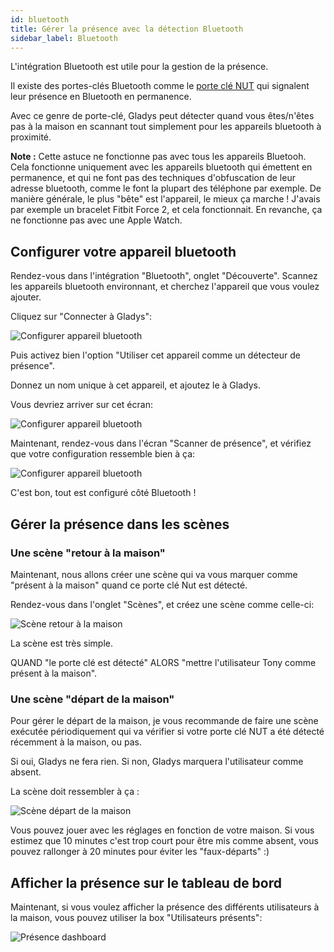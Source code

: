 ```yaml
---
id: bluetooth
title: Gérer la présence avec la détection Bluetooth
sidebar_label: Bluetooth
---
```


L'intégration Bluetooth est utile pour la gestion de la présence.

Il existe des portes-clés Bluetooth comme le [porte clé NUT](https://www.amazon.fr/NUT-%C3%89crou-Mini-Bluetooth-Tracker/dp/B01M664D98/ref=sr_1_1?tag=gladproj-21) qui signalent leur présence en Bluetooth en permanence.

Avec ce genre de porte-clé, Gladys peut détecter quand vous êtes/n'êtes pas à la maison en scannant tout simplement pour les appareils bluetooth à proximité.

**Note :** Cette astuce ne fonctionne pas avec tous les appareils Bluetooh. Cela fonctionne uniquement avec les appareils bluetooth qui émettent en permanence, et qui ne font pas des techniques d'obfuscation de leur adresse bluetooth, comme le font la plupart des téléphone par exemple. De manière générale, le plus "bête" est l'appareil, le mieux ça marche ! J'avais par exemple un bracelet Fitbit Force 2, et cela fonctionnait. En revanche, ça ne fonctionne pas avec une Apple Watch.

## Configurer votre appareil bluetooth

Rendez-vous dans l'intégration "Bluetooth", onglet "Découverte". Scannez les appareils bluetooth environnant, et cherchez l'appareil que vous voulez ajouter.

Cliquez sur "Connecter à Gladys":

![Configurer appareil bluetooth](/fr/img/docs/configuration/bluetooth/configurer-appareil-bluetooth.png)

Puis activez bien l'option "Utiliser cet appareil comme un détecteur de présence".

Donnez un nom unique à cet appareil, et ajoutez le à Gladys.

Vous devriez arriver sur cet écran:

![Configurer appareil bluetooth](/fr/img/docs/configuration/bluetooth/liste-bluetooth.png)

Maintenant, rendez-vous dans l'écran "Scanner de présence", et vérifiez que votre configuration ressemble bien à ça:

![Configurer appareil bluetooth](/fr/img/docs/configuration/bluetooth/parametres-bluetooth.png)

C'est bon, tout est configuré côté Bluetooth !

## Gérer la présence dans les scènes

### Une scène "retour à la maison"

Maintenant, nous allons créer une scène qui va vous marquer comme "présent à la maison" quand ce porte clé Nut est détecté.

Rendez-vous dans l'onglet "Scènes", et créez une scène comme celle-ci:

![Scène retour à la maison](/fr/img/docs/configuration/bluetooth/retour-maison-scene.png)

La scène est très simple.

QUAND "le porte clé est détecté" ALORS "mettre l'utilisateur Tony comme présent à la maison".

### Une scène "départ de la maison"

Pour gérer le départ de la maison, je vous recommande de faire une scène exécutée périodiquement qui va vérifier si votre porte clé NUT a été détecté récemment à la maison, ou pas.

Si oui, Gladys ne fera rien. Si non, Gladys marquera l'utilisateur comme absent.

La scène doit ressembler à ça :

![Scène départ de la maison](/fr/img/docs/configuration/bluetooth/depart-maison-scene.png)

Vous pouvez jouer avec les réglages en fonction de votre maison. Si vous estimez que 10 minutes c'est trop court pour être mis comme absent, vous pouvez rallonger à 20 minutes pour éviter les "faux-départs" :)

## Afficher la présence sur le tableau de bord

Maintenant, si vous voulez afficher la présence des différents utilisateurs à la maison, vous pouvez utiliser la box "Utilisateurs présents":

![Présence dashboard](/fr/img/docs/configuration/bluetooth/presence-dashboard.png)
